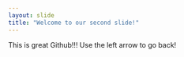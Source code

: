 ```yaml
---
layout: slide
title: "Welcome to our second slide!"
---
```

This is great Github!!! 
Use the left arrow to go back!

